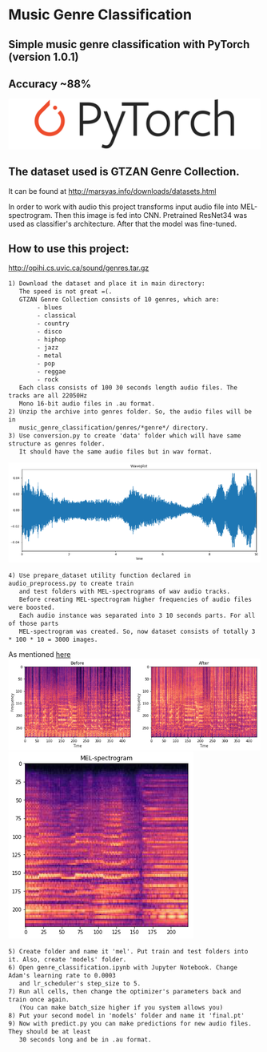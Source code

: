 # Music Genre Classification
## Simple music genre classification with PyTorch (version 1.0.1)
## Accuracy ~88%

![Alt text](helper_images/pytorch-logo-dark.png?raw=true "PyTorch")

## The dataset used is GTZAN Genre Collection.
It can be found at http://marsyas.info/downloads/datasets.html

In order to work with audio this project transforms input audio file into MEL-spectrogram. Then this image is fed into CNN. Pretrained ResNet34 was used as classifier's architecture. After that the model was fine-tuned.

## How to use this project:
http://opihi.cs.uvic.ca/sound/genres.tar.gz
    
    1) Download the dataset and place it in main directory:
       The speed is not great =(.
       GTZAN Genre Collection consists of 10 genres, which are:
            - blues
            - classical
            - country
            - disco
            - hiphop
            - jazz
            - metal
            - pop
            - reggae
            - rock
       Each class consists of 100 30 seconds length audio files. The tracks are all 22050Hz 
       Mono 16-bit audio files in .au format.
    2) Unzip the archive into genres folder. So, the audio files will be in 
       music_genre_classification/genres/*genre*/ directory.
    3) Use conversion.py to create 'data' folder which will have same structure as genres folder.
       It should have the same audio files but in wav format.
![Alt text](helper_images/wave.png?raw=true "Waveplot")

    4) Use prepare_dataset utility function declared in audio_preprocess.py to create train 
       and test folders with MEL-spectrograms of wav audio tracks.
       Before creating MEL-spectrogram higher frequencies of audio files were boosted.
       Each audio instance was separated into 3 10 seconds parts. For all of those parts 
       MEL-spectrogram was created. So, now dataset consists of totally 3 * 100 * 10 = 3000 images.
   As mentioned [here](https://arxiv.org/pdf/1804.01149.pdf)
![Alt text](helper_images/preprocess.png?raw=true "Preprocess filter")
![Alt text](helper_images/MEL.png?raw=true "MEL-spectrogram")

    5) Create folder and name it 'mel'. Put train and test folders into it. Also, create 'models' folder.
    6) Open genre_classification.ipynb with Jupyter Notebook. Change Adam's learning rate to 0.0003 
       and lr_scheduler's step_size to 5.
    7) Run all cells, then change the optimizer's parameters back and train once again.
       (You can make batch_size higher if you system allows you)
    8) Put your second model in 'models' folder and name it 'final.pt'
    9) Now with predict.py you can make predictions for new audio files. They should be at least
       30 seconds long and be in .au format.
